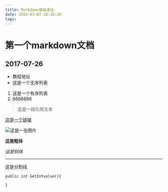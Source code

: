 ```yaml
---
title: Markdown基础语法
date: 2019-03-07 20:30:20
tags:
---
```

# 第一个markdown文档
## 2017-07-26
* 教程地址
* 这是一个无序列表

1. 这是一个有序列表
2. 6666666

>这是一段引用文本

[这是一个链接](www.baidu.com)

![这是一张图片]()

**这是粗体**

*这是斜体*

*** 
这是分割线


```这是代码段
public int GetIntvalue(){
    
}
```
